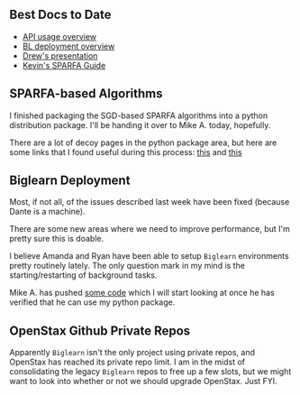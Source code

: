 ## Best Docs to Date
- [API usage overview](https://github.com/openstax/napkin-notes/blob/master/kevin/160921_biglearnApis/api_usage.md)
- [BL deployment overview](https://github.com/openstax/napkin-notes/blob/master/kevin/BiglearnArchitectureDeployment.pdf)
- [Drew's presentation](https://docs.google.com/presentation/d/1qoPqBLD4XqOsIfcM6aJH7IaDQRsxxuA6QBLy4GIZy7w/edit#slide=id.p)
- [Kevin's SPARFA Guide](https://github.com/openstax/sparfa-sandbox/blob/master/klb_sparfa_guide/sparfa_guide.pdf)

## SPARFA-based Algorithms

I finished packaging
the SGD-based SPARFA algorithms
into a python distribution package.
I'll be handing it over to Mike A. today, hopefully.

There are a lot of decoy pages
in the python package area,
but here are some links
that I found useful during this process:
[this](https://packaging.python.org/tutorials/distributing-packages/#)
and
[this](https://blog.ionelmc.ro/2014/05/25/python-packaging/#the-structure)

## Biglearn Deployment

Most, if not all,
of the issues described last week
have been fixed
(because Dante is a machine).

There are some new areas
where we need to improve performance,
but I'm pretty sure this is doable.

I believe Amanda and Ryan
have been able to setup `Biglearn` environments
pretty routinely lately.
The only question mark in my mind
is the starting/restarting of background tasks.

Mike A. has pushed
[some code](https://github.com/openstax/biglearn-sparfa-server)
which I will start looking at
once he has verified
that he can use 
my python package.

## OpenStax Github Private Repos

Apparently `Biglearn` isn't the only project
using private repos,
and OpenStax has reached
its private repo limit.
I am in the midst of consolidating
the legacy `Biglearn` repos
to free up a few slots,
but we might want to look
into whether or not
we should upgrade OpenStax.
Just FYI.
